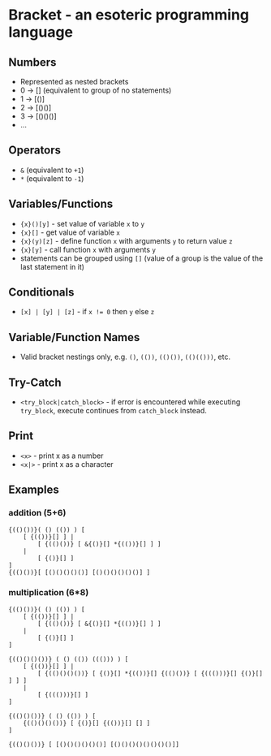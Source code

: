 # Bracket - an esoteric programming language 

## Numbers 
- Represented as nested brackets
- 0 -> [] (equivalent to group of no statements)
- 1 -> [()]
- 2 -> [()()]
- 3 -> [()()()]
- ...

## Operators
- `&` (equivalent to `+1`)
- `*` (equivalent to `-1`)

## Variables/Functions
- `{x}()[y]` - set value of variable `x` to `y`
- `{x}[]` - get value of variable `x`
- `{x}(y)[z]` - define function `x` with arguments `y` to return value `z`
- `{x}[y]` - call function `x` with arguments `y`
- statements can be grouped using `[]` (value of a group is the value of the last statement in it)

## Conditionals
- `[x] | [y] | [z]` - if `x != 0` then `y` else `z`

## Variable/Function Names
- Valid bracket nestings only, e.g. `()`, `(())`, `(()())`, `(()(()))`, etc.

## Try-Catch
- `<try_block|catch_block>` - if error is encountered while executing `try_block`, execute continues from `catch_block` instead.

## Print
- `<x>` - print x as a number
- `<x|>` - print x as a character

## Examples 
### addition (5+6)
```
{(()())}( () (()) ) [
    [ {(())}[] ] | 
        [ {(()())} [ &{()}[] *{(())}[] ] ]
    |
        [ {()}[] ]
]
{(()())}[ [()()()()()] [()()()()()()] ]
```

### multiplication (6*8)
```
{(()())}( () (()) ) [
    [ {(())}[] ] | 
        [ {(()())} [ &{()}[] *{(())}[] ] ]
    |
        [ {()}[] ]
]

{(()()()())} ( () (()) ((())) ) [
    [ {(())}[] ] |
        [ {(()()()())} [ {()}[] *{(())}[] {(()())} [ {((()))}[] {()}[] ] ] ]
    |
        [ {((()))}[] ]
]

{(()()())} ( () (()) ) [
    {(()()()())} [ {()}[] {(())}[] [] ]
]

{(()()())} [ [()()()()()()] [()()()()()()()()]]
```